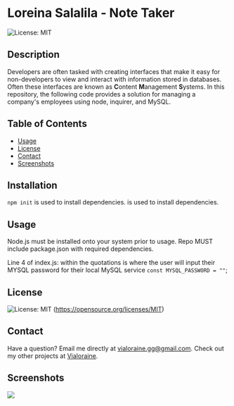   # Loreina Salalila - Note Taker
  ![License: MIT](https://img.shields.io/badge/License-MIT-yellow.svg)
  ## Description
  Developers are often tasked with creating interfaces that make it easy for non-developers to view and interact with information stored in databases. Often these interfaces are known as **C**ontent **M**anagement **S**ystems. In this repository, the following code provides a solution for managing a company's employees using node, inquirer, and MySQL.
  ## Table of Contents
  * [Usage](#usage)
  * [License](#license)
  * [Contact](#contact)
  * [Screenshots](#screenshots)
  ## Installation
  ```npm init``` is used to install dependencies. is used to install dependencies.
  ## Usage
  Node.js must be installed onto your system prior to usage. Repo MUST include package.json with required dependencies.

  Line 4 of index.js: within the quotations is where the user will input their MYSQL password for their local MySQL service ```const MYSQL_PASSWORD = ""```;

  ## License
  ![License: MIT](https://img.shields.io/badge/License-MIT-yellow.svg)
  (https://opensource.org/licenses/MIT)
  ## Contact
  Have a question? Email me directly at vialoraine.gg@gmail.com.
  Check out my other projects at [Vialoraine](https://github.com/Note-Taker).
  ## Screenshots
  <img src="Assets/deployed.gif">